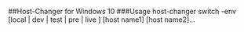 ##Host-Changer for Windows 10
###Usage
host-changer switch -env [local | dev | test | pre | live ] [host name1] [host name2]...